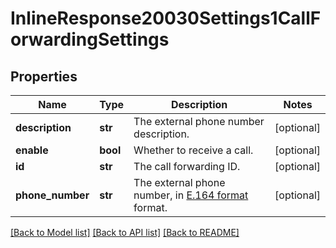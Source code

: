 # InlineResponse20030Settings1CallForwardingSettings

## Properties
Name | Type | Description | Notes
------------ | ------------- | ------------- | -------------
**description** | **str** | The external phone number description. | [optional] 
**enable** | **bool** | Whether to receive a call. | [optional] 
**id** | **str** | The call forwarding ID. | [optional] 
**phone_number** | **str** | The external phone number, in [E.164 format](https://en.wikipedia.org/wiki/E.164) format. | [optional] 

[[Back to Model list]](../README.md#documentation-for-models) [[Back to API list]](../README.md#documentation-for-api-endpoints) [[Back to README]](../README.md)

